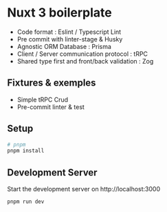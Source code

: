 # Nuxt 3 boilerplate

- Code format : Eslint / Typescript Lint
- Pre commit with linter-stage & Husky
- Agnostic ORM Database : Prisma
- Client / Server communication protocol : tRPC
- Shared type first and front/back validation : Zog 

## Fixtures & exemples

- Simple tRPC Crud
- Pre-commit linter & test

## Setup

```bash
# pnpm
pnpm install
```

## Development Server

Start the development server on http://localhost:3000

```bash
pnpm run dev
```
